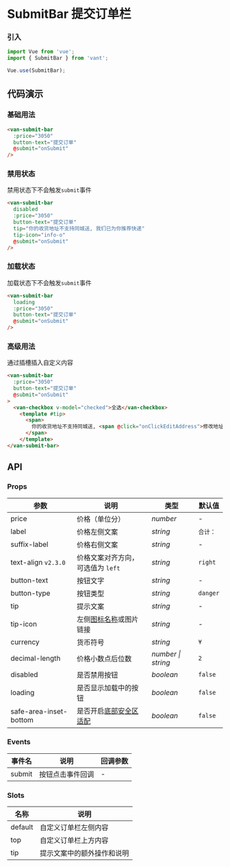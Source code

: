 # SubmitBar 提交订单栏

### 引入

```js
import Vue from 'vue';
import { SubmitBar } from 'vant';

Vue.use(SubmitBar);
```

## 代码演示

### 基础用法

```html
<van-submit-bar
  :price="3050"
  button-text="提交订单"
  @submit="onSubmit"
/>
```

### 禁用状态

禁用状态下不会触发`submit`事件

```html
<van-submit-bar
  disabled
  :price="3050"
  button-text="提交订单"
  tip="你的收货地址不支持同城送, 我们已为你推荐快递"
  tip-icon="info-o"
  @submit="onSubmit"
/>
```

### 加载状态

加载状态下不会触发`submit`事件

```html
<van-submit-bar
  loading
  :price="3050"
  button-text="提交订单"
  @submit="onSubmit"
/>
```

### 高级用法

通过插槽插入自定义内容

```html
<van-submit-bar
  :price="3050"
  button-text="提交订单"
  @submit="onSubmit"
>
  <van-checkbox v-model="checked">全选</van-checkbox>
    <template #tip>
      <span>
        你的收货地址不支持同城送, <span @click="onClickEditAddress">修改地址</span>
      </span>
    </template>
</van-submit-bar>
```

## API

### Props

| 参数 | 说明 | 类型 | 默认值 |
|------|------|------|------|
| price | 价格（单位分） | *number* | - |
| label | 价格左侧文案 | *string* | `合计：` |
| suffix-label | 价格右侧文案 | *string* | - |
| text-align `v2.3.0` | 价格文案对齐方向，可选值为 `left` | *string* | `right` |
| button-text | 按钮文字 | *string* | - |
| button-type | 按钮类型 | *string* | `danger` |
| tip | 提示文案 |  *string* | - |
| tip-icon | 左侧[图标名称](#/zh-CN/icon)或图片链接 |  *string* | - |
| currency | 货币符号 | *string* | `¥` |
| decimal-length | 价格小数点后位数 | *number \| string* | `2` |
| disabled | 是否禁用按钮 | *boolean* | `false` |
| loading | 是否显示加载中的按钮 |  *boolean* | `false` |
| safe-area-inset-bottom | 是否开启[底部安全区适配](#/zh-CN/quickstart#di-bu-an-quan-qu-gua-pei) | *boolean* | `false` |

### Events

| 事件名 | 说明 | 回调参数 |
|------|------|------|
| submit | 按钮点击事件回调 | - |

### Slots

| 名称 | 说明 |
|------|------|
| default | 自定义订单栏左侧内容 |
| top | 自定义订单栏上方内容 |
| tip | 提示文案中的额外操作和说明 |
